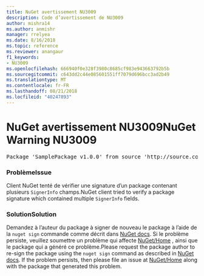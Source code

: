 ```yaml
---
title: NuGet avertissement NU3009
description: Code d’avertissement de NU3009
author: mishra14
ms.author: anmishr
manager: rrelyea
ms.date: 8/16/2018
ms.topic: reference
ms.reviewer: anangaur
f1_keywords:
- NU3009
ms.openlocfilehash: 666940f0e328f3980c8685cf983e943663792b5b
ms.sourcegitcommit: c643dd2c44e085601551ff7079d696bcc3ad2b49
ms.translationtype: MT
ms.contentlocale: fr-FR
ms.lasthandoff: 08/21/2018
ms.locfileid: "40247893"
---
```

# <a name="nuget-warning-nu3009"></a><span data-ttu-id="203ee-103">NuGet avertissement NU3009</span><span class="sxs-lookup"><span data-stu-id="203ee-103">NuGet Warning NU3009</span></span>

<pre>Package 'SamplePackage v1.0.0' from source 'http://source.com/index.json': The package signature file does not contain exactly one primary signature.</pre>

### <a name="issue"></a><span data-ttu-id="203ee-104">Problème</span><span class="sxs-lookup"><span data-stu-id="203ee-104">Issue</span></span>

<span data-ttu-id="203ee-105">Client NuGet tenté de vérifier une signature d’un package contenant plusieurs `SignerInfo` champs.</span><span class="sxs-lookup"><span data-stu-id="203ee-105">NuGet client tried to verify a package signature which contained multiple `SignerInfo` fields.</span></span>


### <a name="solution"></a><span data-ttu-id="203ee-106">Solution</span><span class="sxs-lookup"><span data-stu-id="203ee-106">Solution</span></span>

<span data-ttu-id="203ee-107">Demandez à l’auteur du package à signer de nouveau le package à l’aide de la `nuget sign` commande comme décrit dans [NuGet docs](https://docs.microsoft.com/en-us/nuget/create-packages/sign-a-package). Si le problème persiste, veuillez soumettre un problème qui affecte [NuGet/Home](https://github.com/NuGet/Home/issues) , ainsi que le package qui a généré ce problème.</span><span class="sxs-lookup"><span data-stu-id="203ee-107">Please request the package author to re-sign the package using the `nuget sign` command as described in [NuGet docs](https://docs.microsoft.com/en-us/nuget/create-packages/sign-a-package). If the problem persists, then please file an issue at [NuGet/Home](https://github.com/NuGet/Home/issues) along with the package that generated this problem.</span></span>



